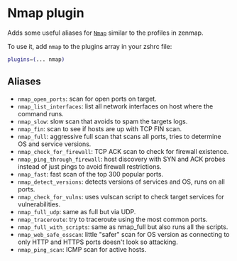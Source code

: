# Nmap plugin

Adds some useful aliases for [`Nmap`](HTTPS://nmap.org/) similar to the profiles
in zenmap.

To use it, add `nmap` to the plugins array in your zshrc file:

```zsh
plugins=(... nmap)
```

## Aliases

-   `nmap_open_ports`: scan for open ports on target.
-   `nmap_list_interfaces`: list all network interfaces on host where the
    command runs.
-   `nmap_slow`: slow scan that avoids to spam the targets logs.
-   `nmap_fin`: scan to see if hosts are up with TCP FIN scan.
-   `nmap_full`: aggressive full scan that scans all ports, tries to determine
    OS and service versions.
-   `nmap_check_for_firewall`: TCP ACK scan to check for firewall existence.
-   `nmap_ping_through_firewall`: host discovery with SYN and ACK probes instead
    of just pings to avoid firewall restrictions.
-   `nmap_fast`: fast scan of the top 300 popular ports.
-   `nmap_detect_versions`: detects versions of services and OS, runs on all
    ports.
-   `nmap_check_for_vulns`: uses vulscan script to check target services for
    vulnerabilities.
-   `nmap_full_udp`: same as full but via UDP.
-   `nmap_traceroute`: try to traceroute using the most common ports.
-   `nmap_full_with_scripts`: same as nmap_full but also runs all the scripts.
-   `nmap_web_safe_osscan`: little "safer" scan for OS version as connecting to
    only HTTP and HTTPS ports doesn't look so attacking.
-   `nmap_ping_scan`: ICMP scan for active hosts.
